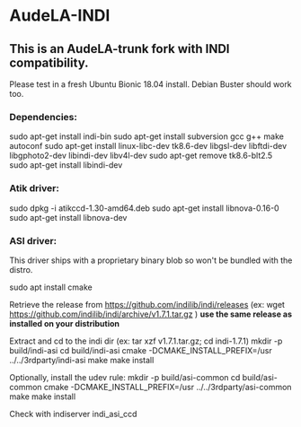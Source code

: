 # AudeLA-INDI

## This is an AudeLA-trunk fork with INDI compatibility.

Please test in a fresh Ubuntu Bionic 18.04 install. Debian Buster should work too.

### Dependencies:
  sudo apt-get install indi-bin 
  sudo apt-get install subversion gcc g++ make autoconf 
  sudo apt-get install linux-libc-dev tk8.6-dev libgsl-dev libftdi-dev libgphoto2-dev libindi-dev  libv4l-dev 
  sudo apt-get remove tk8.6-blt2.5 
  sudo apt-get install libindi-dev 

### Atik driver:
  sudo dpkg -i atikccd-1.30-amd64.deb
  sudo apt-get install libnova-0.16-0 
  sudo apt-get install libnova-dev 
  
### ASI driver:
  This driver ships with a proprietary binary blob so won't be bundled with the distro.

  sudo apt install cmake
  
  Retrieve the release from https://github.com/indilib/indi/releases
  (ex: wget https://github.com/indilib/indi/archive/v1.7.1.tar.gz )
  **use the same release as installed on your distribution**
  
  Extract and cd to the indi dir
  (ex: tar xzf v1.7.1.tar.gz; cd indi-1.7.1)
  mkdir -p build/indi-asi
  cd build/indi-asi
  cmake -DCMAKE_INSTALL_PREFIX=/usr ../../3rdparty/indi-asi
  make
  make install
  
  Optionally, install the udev rule:
  mkdir -p build/asi-common
  cd build/asi-common
  cmake -DCMAKE_INSTALL_PREFIX=/usr ../../3rdparty/asi-common
  make
  make install
  
  Check with indiserver indi_asi_ccd
  
